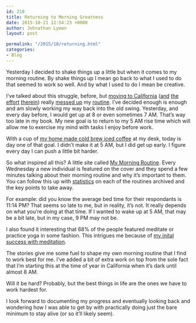 ```yaml
---
id: 218
title: Returning to Morning Greatness
date: 2015-10-21 12:54:23 +0000
author: Johnathan Lyman
layout: post

permalink: "/2015/10/returning.html"
categories:
- Blog
---
```

<div class="kg-card-markdown"><p>Yesterday I decided to shake things up a little but when it comes to my morning routine. By shake things up I mean go back to what I used to do that seemed to work so well. And by what I used to do I mean be creative.</p><p>I’ve talked about this struggle, before, but <a href="https://johnathan.org/2015/03/moving-to-cali/">moving to California</a> (<a href="https://johnathan.org/2015/04/move-day-1/">and</a> <a href="https://johnathan.org/2015/04/move-day-2/">the</a> <a href="https://johnathan.org/2015/04/move-day-3/">effort</a> <a href="https://johnathan.org/2015/04/move-day-4/">therein</a>) really <a href="https://johnathan.org/2015/06/reset/">messed up</a> my <a href="https://johnathan.org/?s=routine">routine</a>. I’ve decided enough is enough and am slowly working my way back into the old swing. Yesterday, and every day before, I would get up at 8 or even sometimes 7 AM. That’s way too late in my book. My new goal is to return to my 5 AM rise time which will allow me to exercise my mind with tasks I enjoy before work.</p><p>With a cup of <a href="https://johnathan.org/2015/09/the-cold-brew-coffee-adventure/">my home made cold brew iced coffee</a> at my desk, today is day one of that goal. I didn’t make it at 5 AM, but I did get up early. I figure every day I can push a little bit harder.</p><p>So what inspired all this? A little site called <a href="http://mymorningroutine.com">My Morning Routine</a>. Every Wednesday a new individual is featured on the cover and they spend a few minutes talking about their morning routine and why it’s important to them. You can follow this up with <a href="http://mymorningroutine.com/statistics/">statistics</a> on each of the routines archived and the key points to take away.</p><p>For example: did you know the average bed time for their respondants is 11:14 PM? That seems so late to me, but in reality, it’s not. It really depends on what you’re doing at that time. If I wanted to wake up at 5 AM, that may be a bit late, but in my case, 9 PM may not be.</p><p>I also found it interesting that 68% of the people featured meditate or practice yoga in some fashion. This intrigues me because of <a href="https://johnathan.org/2015/10/headspace/">my inital success with meditation</a>.</p><p>The stories give me some fuel to shape my own morning routine that I find to work best for me. I’ve added a bit of extra work on top from the sole fact that I’m starting this at the time of year in California when it’s dark until almost 8 AM.</p><p>Will it be hard? Probably, but the best things in life are the ones we have to work hardest for.</p><p>I look forward to documenting my progress and eventually looking back and wondering how I was able to get by with practically doing just the bare minimum to stay alive (or so it’ll likely seem).</p></div>